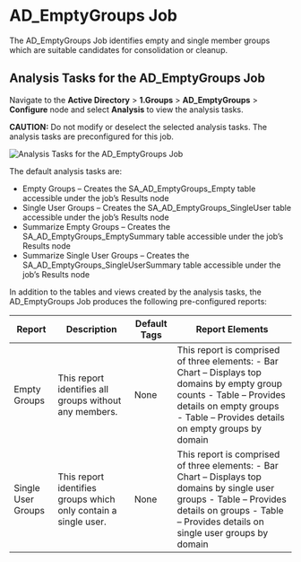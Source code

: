 # AD_EmptyGroups Job

The AD_EmptyGroups Job identifies empty and single member groups which are suitable candidates for
consolidation or cleanup.

## Analysis Tasks for the AD_EmptyGroups Job

Navigate to the **Active Directory** > **1.Groups** > **AD_EmptyGroups** > **Configure** node and
select **Analysis** to view the analysis tasks.

**CAUTION:** Do not modify or deselect the selected analysis tasks. The analysis tasks are
preconfigured for this job.

![Analysis Tasks for the AD_EmptyGroups Job](/img/product_docs/accessanalyzer/11.6/solutions/exchange/distributionlists/membershipanalysis/emptygroupsanalysis.webp)

The default analysis tasks are:

- Empty Groups – Creates the SA_AD_EmptyGroups_Empty table accessible under the job’s Results node
- Single User Groups – Creates the SA_AD_EmptyGroups_SingleUser table accessible under the job’s
  Results node
- Summarize Empty Groups – Creates the SA_AD_EmptyGroups_EmptySummary table accessible under the
  job’s Results node
- Summarize Single User Groups – Creates the SA_AD_EmptyGroups_SingleUserSummary table accessible
  under the job’s Results node

In addition to the tables and views created by the analysis tasks, the AD_EmptyGroups Job produces
the following pre-configured reports:

| Report             | Description                                                     | Default Tags | Report Elements                                                                                                                                                                                      |
| ------------------ | --------------------------------------------------------------- | ------------ | ---------------------------------------------------------------------------------------------------------------------------------------------------------------------------------------------------- |
| Empty Groups       | This report identifies all groups without any members.          | None         | This report is comprised of three elements: - Bar Chart – Displays top domains by empty group counts - Table – Provides details on empty groups - Table – Provides details on empty groups by domain |
| Single User Groups | This report identifies groups which only contain a single user. | None         | This report is comprised of three elements: - Bar Chart – Displays top domains by single user groups - Table – Provides details on groups - Table – Provides details on single user groups by domain |
